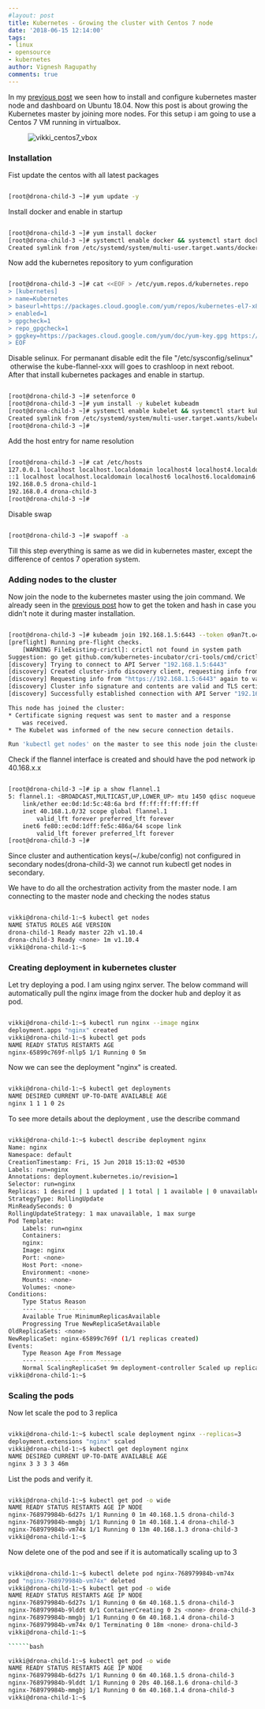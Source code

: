 ```yaml
---
#layout: post
title: Kubernetes - Growing the cluster with Centos 7 node
date: '2018-06-15 12:14:00'
tags:
- linux
- opensource
- kubernetes
author: Vignesh Ragupathy
comments: true
---
```


In my [previous post](/kubernetes-on-ubuntu-18-04-with-dashbaoard/#kubernetes-token-generation) we seen how to install and configure kubernetes master node and dashboard on Ubuntu 18.04. Now this post is about growing the Kubernetes master by joining more nodes. For this setup i am going to use a Centos 7 VM running in virtualbox.

<!--kg-card-begin: image--><figure class="kg-card kg-image-card"><img src="../../images/2018/06/vikki_centos7_vbox.jpg" class="kg-image" alt="vikki_centos7_vbox"></figure><!--kg-card-end: image-->
### Installation

Fist update the centos with all latest packages

```bash

[root@drona-child-3 ~]# yum update -y

```

Install docker and enable in startup

```bash

[root@drona-child-3 ~]# yum install docker
[root@drona-child-3 ~]# systemctl enable docker && systemctl start docker
Created symlink from /etc/systemd/system/multi-user.target.wants/docker.service to /usr/lib/systemd/system/docker.service.

```

Now add the kubernetes repository to yum configuration

```bash

[root@drona-child-3 ~]# cat <<EOF > /etc/yum.repos.d/kubernetes.repo
> [kubernetes]
> name=Kubernetes
> baseurl=https://packages.cloud.google.com/yum/repos/kubernetes-el7-x86_64
> enabled=1
> gpgcheck=1
> repo_gpgcheck=1
> gpgkey=https://packages.cloud.google.com/yum/doc/yum-key.gpg https://packages.cloud.google.com/yum/doc/rpm-package-key.gpg
> EOF

```

Disable selinux. For permanant disable edit the file "/etc/sysconfig/selinux" &nbsp;otherwise the kube-flannel-xxx will goes to crashloop in next reboot.  
After that install kubernetes packages and enable in startup.

```bash

[root@drona-child-3 ~]# setenforce 0
[root@drona-child-3 ~]# yum install -y kubelet kubeadm 
[root@drona-child-3 ~]# systemctl enable kubelet && systemctl start kubelet
Created symlink from /etc/systemd/system/multi-user.target.wants/kubelet.service to /etc/systemd/system/kubelet.service.
[root@drona-child-3 ~]# 

```

Add the host entry for name resolution

```bash

[root@drona-child-3 ~]# cat /etc/hosts
127.0.0.1 localhost localhost.localdomain localhost4 localhost4.localdomain4
::1 localhost localhost.localdomain localhost6 localhost6.localdomain6
192.168.0.5 drona-child-1
192.168.0.4 drona-child-3
[root@drona-child-3 ~]# 

```

Disable swap

```bash

[root@drona-child-3 ~]# swapoff -a

```

Till this step everything is same as we did in kubernetes master, except the difference of centos 7 operation system.

### Adding nodes to the cluster

Now join the node to the kubernetes master using the join command. We already seen in the [previous post](/kubernetes-on-ubuntu-18-04-with-dashbaoard/#kubernetes-token-generation) how to get the token and hash in case you didn't note it during master installation.

```bash

[root@drona-child-3 ~]# kubeadm join 192.168.1.5:6443 --token o9an7t.o4bs1up74xjwnol3 --discovery-token-ca-cert-hash sha256:548c922cf4f845f3dc6d7da407516652879c8a5085c87e0322770e1475105591
[preflight] Running pre-flight checks.
    [WARNING FileExisting-crictl]: crictl not found in system path
Suggestion: go get github.com/kubernetes-incubator/cri-tools/cmd/crictl
[discovery] Trying to connect to API Server "192.168.1.5:6443"
[discovery] Created cluster-info discovery client, requesting info from "https://192.168.1.5:6443"
[discovery] Requesting info from "https://192.168.1.5:6443" again to validate TLS against the pinned public key
[discovery] Cluster info signature and contents are valid and TLS certificate validates against pinned roots, will use API Server "192.168.1.5:6443"
[discovery] Successfully established connection with API Server "192.168.1.5:6443"

This node has joined the cluster:
* Certificate signing request was sent to master and a response
    was received.
* The Kubelet was informed of the new secure connection details.

Run 'kubectl get nodes' on the master to see this node join the cluster.

```

Check if the flannel interface is created and should have the pod network ip 40.168.x.x

```bash

[root@drona-child-3 ~]# ip a show flannel.1
5: flannel.1: <BROADCAST,MULTICAST,UP,LOWER_UP> mtu 1450 qdisc noqueue state UNKNOWN group default 
    link/ether ee:0d:1d:5c:48:6a brd ff:ff:ff:ff:ff:ff
    inet 40.168.1.0/32 scope global flannel.1
        valid_lft forever preferred_lft forever
    inet6 fe80::ec0d:1dff:fe5c:486a/64 scope link 
        valid_lft forever preferred_lft forever
[root@drona-child-3 ~]# 

```

Since cluster and authentication keys(~/.kube/config) not configured in secondary nodes(drona-child-3) we cannot run kubectl get nodes in secondary.

We have to do all the orchestration activity from the master node. I am connecting to the master node and checking the nodes status

```bash

vikki@drona-child-1:~$ kubectl get nodes
NAME STATUS ROLES AGE VERSION
drona-child-1 Ready master 22h v1.10.4
drona-child-3 Ready <none> 1m v1.10.4
vikki@drona-child-1:~$ 

```
### Creating deployment in kubernetes cluster

Let try deploying a pod. I am using nginx server. The below command will automatically pull the nginx image from the docker hub and deploy it as pod.

```bash

vikki@drona-child-1:~$ kubectl run nginx --image nginx
deployment.apps "nginx" created
vikki@drona-child-1:~$ kubectl get pods
NAME READY STATUS RESTARTS AGE
nginx-65899c769f-nllp5 1/1 Running 0 5m

```

Now we can see the deployment "nginx" is created.

```bash

vikki@drona-child-1:~$ kubectl get deployments
NAME DESIRED CURRENT UP-TO-DATE AVAILABLE AGE
nginx 1 1 1 0 2s

```

To see more details about the deployment , use the describe command

```bash

vikki@drona-child-1:~$ kubectl describe deployment nginx 
Name: nginx
Namespace: default
CreationTimestamp: Fri, 15 Jun 2018 15:13:02 +0530
Labels: run=nginx
Annotations: deployment.kubernetes.io/revision=1
Selector: run=nginx
Replicas: 1 desired | 1 updated | 1 total | 1 available | 0 unavailable
StrategyType: RollingUpdate
MinReadySeconds: 0
RollingUpdateStrategy: 1 max unavailable, 1 max surge
Pod Template:
    Labels: run=nginx
    Containers:
    nginx:
    Image: nginx
    Port: <none>
    Host Port: <none>
    Environment: <none>
    Mounts: <none>
    Volumes: <none>
Conditions:
    Type Status Reason
    ---- ------ ------
    Available True MinimumReplicasAvailable
    Progressing True NewReplicaSetAvailable
OldReplicaSets: <none>
NewReplicaSet: nginx-65899c769f (1/1 replicas created)
Events:
    Type Reason Age From Message
    ---- ------ ---- ---- -------
    Normal ScalingReplicaSet 9m deployment-controller Scaled up replica set nginx-65899c769f to 1
vikki@drona-child-1:~$ 

```
### Scaling the pods

Now let scale the pod to 3 replica

```bash

vikki@drona-child-1:~$ kubectl scale deployment nginx --replicas=3
deployment.extensions "nginx" scaled
vikki@drona-child-1:~$ kubectl get deployment nginx 
NAME DESIRED CURRENT UP-TO-DATE AVAILABLE AGE
nginx 3 3 3 3 46m

```

List the pods and verify it.

```bash

vikki@drona-child-1:~$ kubectl get pod -o wide
NAME READY STATUS RESTARTS AGE IP NODE
nginx-768979984b-6d27s 1/1 Running 0 1m 40.168.1.5 drona-child-3
nginx-768979984b-mmgbj 1/1 Running 0 1m 40.168.1.4 drona-child-3
nginx-768979984b-vm74x 1/1 Running 0 13m 40.168.1.3 drona-child-3
vikki@drona-child-1:~$ 


```

Now delete one of the pod and see if it is automatically scaling up to 3

```bash

vikki@drona-child-1:~$ kubectl delete pod nginx-768979984b-vm74x 
pod "nginx-768979984b-vm74x" deleted
vikki@drona-child-1:~$ kubectl get pod -o wide
NAME READY STATUS RESTARTS AGE IP NODE
nginx-768979984b-6d27s 1/1 Running 0 6m 40.168.1.5 drona-child-3
nginx-768979984b-9lddt 0/1 ContainerCreating 0 2s <none> drona-child-3
nginx-768979984b-mmgbj 1/1 Running 0 6m 40.168.1.4 drona-child-3
nginx-768979984b-vm74x 0/1 Terminating 0 18m <none> drona-child-3
vikki@drona-child-1:~$ 

``````bash

vikki@drona-child-1:~$ kubectl get pod -o wide
NAME READY STATUS RESTARTS AGE IP NODE
nginx-768979984b-6d27s 1/1 Running 0 6m 40.168.1.5 drona-child-3
nginx-768979984b-9lddt 1/1 Running 0 20s 40.168.1.6 drona-child-3
nginx-768979984b-mmgbj 1/1 Running 0 6m 40.168.1.4 drona-child-3
vikki@drona-child-1:~$ 

```